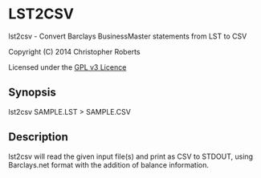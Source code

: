 LST2CSV
=======

lst2csv - Convert Barclays BusinessMaster statements from LST to CSV

Copyright (C) 2014 Christopher Roberts

Licensed under the [GPL v3 Licence](https://github.com/chrisjrob/lst2csv/blob/master/LICENCE.md "Read licence")

Synopsis
--------

 lst2csv SAMPLE.LST > SAMPLE.CSV

Description
-----------

lst2csv will read the given input file(s) and print as CSV to STDOUT, using
Barclays.net format with the addition of balance information.

